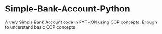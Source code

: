 # Simple-Bank-Account-Python
A very Simple Bank Account code in PYTHON using OOP concepts. Enough to understand basic OOP concepts
